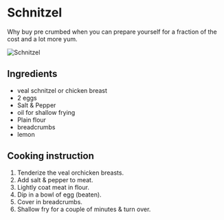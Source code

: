 # Schnitzel

Why buy pre crumbed when you can prepare yourself for a fraction of the cost and a lot more yum.

![Schnitzel](images/schnitzel-veal.jpg)

## Ingredients

- veal schnitzel or chicken breast
- 2 eggs
- Salt & Pepper
- oil for shallow frying
- Plain flour
- breadcrumbs
- lemon
                
## Cooking instruction
1. Tenderize the veal orchicken breasts. 
2. Add salt & pepper to meat.
3. Lightly coat meat in flour.
4. Dip in a bowl of egg (beaten).
5. Cover in breadcrumbs.
6. Shallow fry for a couple of minutes & turn over.
